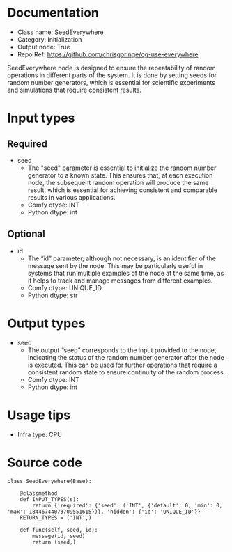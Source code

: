 # Documentation
- Class name: SeedEverywhere
- Category: Initialization
- Output node: True
- Repo Ref: https://github.com/chrisgoringe/cg-use-everywhere

SeedEverywhere node is designed to ensure the repeatability of random operations in different parts of the system. It is done by setting seeds for random number generators, which is essential for scientific experiments and simulations that require consistent results.

# Input types
## Required
- seed
    - The "seed" parameter is essential to initialize the random number generator to a known state. This ensures that, at each execution node, the subsequent random operation will produce the same result, which is essential for achieving consistent and comparable results in various applications.
    - Comfy dtype: INT
    - Python dtype: int
## Optional
- id
    - The “id” parameter, although not necessary, is an identifier of the message sent by the node. This may be particularly useful in systems that run multiple examples of the node at the same time, as it helps to track and manage messages from different examples.
    - Comfy dtype: UNIQUE_ID
    - Python dtype: str

# Output types
- seed
    - The output “seed” corresponds to the input provided to the node, indicating the status of the random number generator after the node is executed. This can be used for further operations that require a consistent random state to ensure continuity of the random process.
    - Comfy dtype: INT
    - Python dtype: int

# Usage tips
- Infra type: CPU

# Source code
```
class SeedEverywhere(Base):

    @classmethod
    def INPUT_TYPES(s):
        return {'required': {'seed': ('INT', {'default': 0, 'min': 0, 'max': 18446744073709551615})}, 'hidden': {'id': 'UNIQUE_ID'}}
    RETURN_TYPES = ('INT',)

    def func(self, seed, id):
        message(id, seed)
        return (seed,)
```